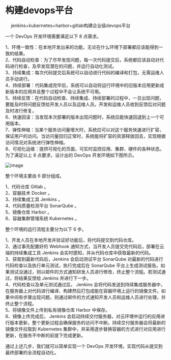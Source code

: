 

# 构建devops平台  
&emsp; jenkins+kubernetes+harbor+gitlab构建企业级devops平台   

<!-- 


**** 基于 Docker 实现一个 DevOps 开发环境
https://mp.weixin.qq.com/s/aTpnY4AdUHFj8R8zcaVCMQ


牛批！全自动发布jar到Maven中央仓库 
https://mp.weixin.qq.com/s/nvAwhdDEhXyyeaKd3N-gGQ
-->

<!--
https://blog.csdn.net/zbbkeepgoing/category_7969146.html
使用Jenkins Pipeline插件和Docker打造容器化构建环境
https://blog.csdn.net/sisiy2015/article/details/51024608
jenkins+kubernetes+harbor+gitlab构建企业级devops平台 
https://mp.weixin.qq.com/s?__biz=MzU0NjEwMTg4Mg==&mid=2247483962&idx=1&sn=595eac335f7fb523bbb60cbbede109ca&chksm=fb638d2fcc14043990967471ba8a2aaf389ab483594fd81395b5afda1c23a9eff4371df6bca4&scene=21#wechat_redirect
基于 Jenkins、Gitlab、Harbor、Helm 和 K8S 的 CI/CD(一)
https://zhuanlan.zhihu.com/p/62284485
手把手教你使用 Jenkins 配合 Github hook 持续集成 
https://mp.weixin.qq.com/s/vqCpsTTm1p7-KvGp-9y2Aw
GitLab持续集成 
https://mp.weixin.qq.com/s/lS6BZ9PvyReTleJ_CuQrsA
-->


一个 DevOps 开发环境需要满足以下 8 点需求。

1、环境一致性：在本地开发出来的功能，无论在什么环境下部署都应该能得到一致的结果。  
2、代码自动检查：为了尽早发现问题，每一次代码提交后，系统都应该自动对代码进行检查，及早发现潜在的问题，并运行自动化测试。  
3、持续集成：每次代码提交后系统可以自动进行代码的编译和打包，无需运维人员手动进行。  
4、持续部署：代码集成完毕后，系统可以自动将运行环境中的旧版本应用更新成新版本的应用并且整个过程中不会让系统不可用。  
5、持续反馈：在代码自动检查、持续集成、持续部署的过程中，一旦出现问题，要能及时将问题反馈给开发人员以及运维人员。开发和运维人员收到反馈后对问题及时进行修复。  
6、快速回滚：当发现本次部署的版本出现问题时，系统应能快速回退到上一个可用版本。  
7、弹性伸缩：当某个服务访问量增大时，系统应可以对这个服务快速进行扩容，保证用户的访问。当访问量回归正常时，系统能将扩容的资源释放回去，实现根据访问情况对系统进行弹性伸缩。  
8、可视化运维：提供可视化的页面，可实时监控应用、集群、硬件的各种状态。  
为了满足以上 8 点要求，设计出的 DevOps 开发环境如下图所示。  

![image](http://182.92.69.8:8081/img/devops/devops/devops-15.png)  


整个环境主要由 6 部分组成。   

1、代码仓库 Gitlab 。  
2、容器技术 Docker 。  
3、持续集成工具 Jenkins 。  
4、代码质量检测平台 SonarQube 。  
5、镜像仓库 Harbor 。  
6、容器集群管理系统 Kubernetes 。  

整个环境的运行流程主要分为以下 6 步。  

1、开发人员在本地开发并验证好功能后，将代码提交到代码仓库。  
2、通过事先配置好的 Webhook 通知方式，当开发人员提交完代码后，部署在云端的持续集成工具 Jenkins 会实时感知，并从代码仓库中获取最新的代码。  
3、获取到最新代码后，Jenkins 会启动测试平台 SonarQube 对最新的代码进行代码检查以及执行单元测试，执行完成后在 SonarQube 平台上生成测试报告。如果测试没通过，则以邮件的方式通知研发人员进行修改，终止整个流程。若测试通过，将结果反馈给 Jenkins 并进行下一步。  
4、代码检查以及单元测试通过后， Jenkins 会将代码发送到持续集成服务器中，在服务器上对代码进行编译、构建然后打包成能在容器环境上运行的镜像文件。如果中间有步骤出现问题，则通过邮件的方式通知开发人员和运维人员进行处理，并终止整个流程。  
5、将镜像文件上传到私有镜像仓库 Harbor 中保存。  
6、镜像上传完成后， Jenkins 会启动持续交付服务器，对云环境中运行的应用进行版本更新，整个更新过程会确保服务的访问不中断。持续交付服务器会将最新的镜像文件拉取到 Kubernetes 集群中，并采用逐步替换容器的方式进行对应用进行更新，在服务不中断的前提下完成更新。  

通过上述几步，我们就可以简单实现一个 DevOps 开发环境，实现代码从提交到最终部署的全流程自动化。  

